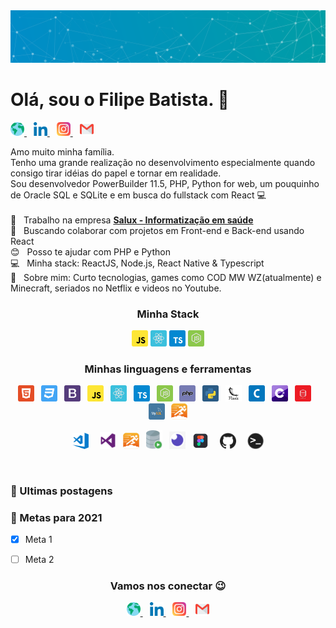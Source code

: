 <img width="auto" src="./5qi38njir9vsm46ync2qjvrrs.svg">

# Olá, sou o Filipe Batista. 👋

<p align="left">
  <a href="http://filipeleonelbatista.github.io/">
    <img alt="Meu site" width="22px" src="./assets/worldwide.svg" />
  </a>&ensp;
  <a href="https://www.linkedin.com/in/filipelbatista/">
    <img alt="LinkedIn" width="22px" src="./assets/052-linkedin.svg" />
  </a>&ensp;
  <a href="mailto:filipe.x2016@gmail.com">
    <img alt="Email" width="22px" src="./assets/044-instagram.svg" />
  </a>&ensp;
  <a href="https://instagram.com/filipegaucho22">
    <img alt="Instagram" width="22px" src="./assets/gmail.svg" />
  </a>
</p>

Amo muito minha família.<br/> 
Tenho uma grande realização no desenvolvimento especialmente quando consigo tirar idéias do papel e tornar em realidade. <br/> 
Sou desenvolvedor PowerBuilder 11.5, PHP, Python for web, um pouquinho de Oracle SQL e SQLite e em busca do fullstack com React 💻
<br/> <br/> 
🏥 &nbsp; Trabalho na empresa [**Salux - Informatização em saúde**](https://www.salux.com.br/)
<br/> 💜 &nbsp; Buscando colaborar com projetos em Front-end e Back-end usando React
<br/> 😊 &nbsp; Posso te ajudar com PHP e Python
<br/> 💻 &nbsp; Minha stack: ReactJS, Node.js, React Native & Typescript
<br/> 💬 &nbsp; Sobre mim: Curto tecnologias, games como COD MW WZ(atualmente) e Minecraft, seriados no Netflix e videos no Youtube.

<h3 align="center" >Minha Stack</h3>
<p align="center">
  <img alt="JavaScript" width="26px" src="./assets/javascript.svg" />
  <img alt="React" width="26px" src="./assets/reactjs.svg" />
  <img alt="TypeScript" width="26px" src="./assets/typescript.svg" />
  <img alt="Node.js" width="26px" src="./assets/node.svg" />
</p>

<h3 align="center" >Minhas linguagens e ferramentas</h3>
<p align="center">
  <img alt="HTML5" width="26px" src="./assets/html5.svg" />
  &ensp;<img alt="CSS3" width="26px" src="./assets/css3.svg" />
  &ensp;<img alt="Bootstrap" width="26px" src="./assets/bootstrap.svg" />
  &ensp;<img alt="JavaScript" width="26px" src="./assets/javascript.svg" />
  &ensp;<img alt="React" width="26px" src="./assets/reactjs.svg" />
  &ensp;<img alt="TypeScript" width="26px" src="./assets/typescript.svg" />
  &ensp;<img alt="Node.js" width="26px" src="./assets/node.svg" />
  &ensp;<img alt="PHP" width="26px" src="./assets/php.svg" />
  &ensp;<img alt="Python" width="26px" src="./assets/python.svg" />
  &ensp;<img alt="Flask" width="26px" src="./assets/flask.svg" />
  &ensp;<img alt="C" width="26px" src="./assets/c.svg" />
  &ensp;<img alt="C#" width="26px" src="./assets/c-sharp.svg" />
  &ensp;<img alt="SQL" width="26px" src="./assets/oracle.svg" />
  &ensp;<img alt="MySQL" width="26px" src="./assets/mysql.svg" />
  &ensp;<img alt="PowerBuilder11.5" width="26px" src="./assets/pb-logo.svg" />
</p>
<p align="center">
  <img alt="VsCode" width="26px" src="./assets/visual-studio-code.png" />
  &emsp;<img alt="VisualStudio" width="26px" src="./assets/vs.png" />
  &ensp;<img alt="PowerBuilder11.5" width="26px" src="./assets/pb-logo.svg" />
  &ensp;<img alt="SQL Developer" width="26px" src="./assets/sql-developer.png" />
  &ensp;<img alt="Insomnia" width="26px" src="./assets/insomnia.png" />
  &ensp;<img alt="Figma" width="26px" src="./assets/figma.png" />
  &emsp;<img alt="GitHub" width="26px" src="./assets/032-github.svg" />
  &emsp;<img alt="Terminal" width="26px" src="./assets/terminal.png" />
</p>

<br>

### 🚨 Ultimas postagens
<!-- BLOG-POST-LIST:START -->
<!-- BLOG-POST-LIST:END -->


### 📝 Metas para 2021

- [x] Meta 1
- [ ] Meta 2


<h3 align="center" >Vamos nos conectar 😉</h3>
<p align="center">
  <a href="http://filipeleonelbatista.github.io/">
    <img alt="Meu site" width="22px" src="./assets/worldwide.svg" />
  </a>&ensp;
  <a href="https://www.linkedin.com/in/filipelbatista/">
    <img alt="LinkedIn" width="22px" src="./assets/052-linkedin.svg" />
  </a>&ensp;
  <a href="mailto:filipe.x2016@gmail.com">
    <img alt="Email" width="22px" src="./assets/044-instagram.svg" />
  </a>&ensp;
  <a href="https://instagram.com/filipegaucho22">
    <img alt="Instagram" width="22px" src="./assets/gmail.svg" />
  </a>
</p>
